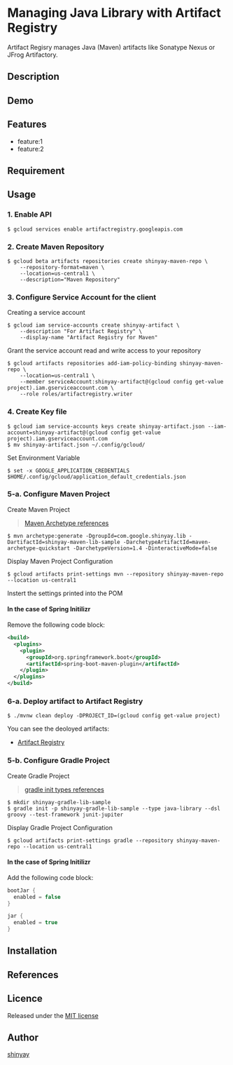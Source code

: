 # Managing Java Library with Artifact Registry

Artifact Regisry manages Java (Maven) artifacts like Sonatype Nexus or JFrog Artifactory.

## Description

## Demo

## Features

- feature:1
- feature:2

## Requirement

## Usage
### 1. Enable API
```
$ gcloud services enable artifactregistry.googleapis.com
```

### 2. Create Maven Repository
```
$ gcloud beta artifacts repositories create shinyay-maven-repo \
    --repository-format=maven \
    --location=us-central1 \
    --description="Maven Repository"
```

### 3. Configure Service Account for the client
Creating a service account
```
$ gcloud iam service-accounts create shinyay-artifact \
    --description "For Artifact Registry" \
    --display-name "Artifact Registry for Maven"
```

Grant the service account read and write access to your repository
```shell
$ gcloud artifacts repositories add-iam-policy-binding shinyay-maven-repo \
    --location=us-central1 \
    --member serviceAccount:shinyay-artifact@(gcloud config get-value project).iam.gserviceaccount.com \
    --role roles/artifactregistry.writer
```

### 4. Create Key file
```
$ gcloud iam service-accounts keys create shinyay-artifact.json --iam-account=shinyay-artifact@(gcloud config get-value project).iam.gserviceaccount.com
$ mv shinyay-artifact.json ~/.config/gcloud/
```

Set Environment Variable
```shell
$ set -x GOOGLE_APPLICATION_CREDENTIALS $HOME/.config/gcloud/application_default_credentials.json
```

### 5-a. Configure Maven Project
Create Maven Project

> [Maven Archetype references](https://maven.apache.org/guides/introduction/introduction-to-archetypes.html)

```
$ mvn archetype:generate -DgroupId=com.google.shinyay.lib -DartifactId=shinyay-maven-lib-sample -DarchetypeArtifactId=maven-archetype-quickstart -DarchetypeVersion=1.4 -DinteractiveMode=false
```

Display Maven Project Configuration
```shell
$ gcloud artifacts print-settings mvn --repository shinyay-maven-repo --location us-central1
```

Instert the settings printed into the POM

#### In the case of Spring Initilizr
Remove the following code block:
```xml
<build>
  <plugins>
    <plugin>
      <groupId>org.springframework.boot</groupId>
      <artifactId>spring-boot-maven-plugin</artifactId>
    </plugin>
  </plugins>
</build>
```

### 6-a. Deploy artifact to Artifact Registry
```
$ ./mvnw clean deploy -DPROJECT_ID=(gcloud config get-value project)
```

You can see the deoloyed artifacts:
- [Artifact Registry](http://console.cloud.google.com/artifacts)

### 5-b. Configure Gradle Project
Create Gradle Project

> [gradle init types references](https://docs.gradle.org/current/userguide/build_init_plugin.html)

```
$ mkdir shinyay-gradle-lib-sample
$ gradle init -p shinyay-gradle-lib-sample --type java-library --dsl groovy --test-framework junit-jupiter
```

Display Gradle Project Configuration
```shell
$ gcloud artifacts print-settings gradle --repository shinyay-maven-repo --location us-central1
```

#### In the case of Spring Initilizr
Add the following code block:
```groovy
bootJar {
  enabled = false
}

jar {
  enabled = true
}
```

## Installation

## References

## Licence

Released under the [MIT license](https://gist.githubusercontent.com/shinyay/56e54ee4c0e22db8211e05e70a63247e/raw/34c6fdd50d54aa8e23560c296424aeb61599aa71/LICENSE)

## Author

[shinyay](https://github.com/shinyay)
